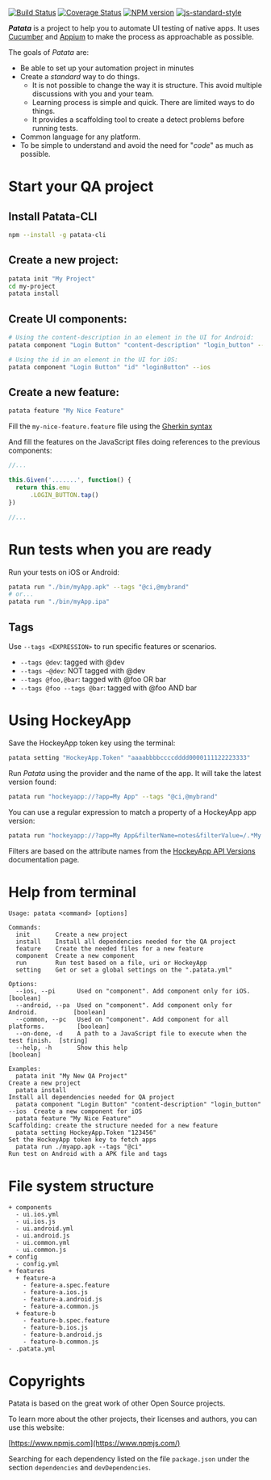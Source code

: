[![Build Status][travis-image]][travis-url]
[![Coverage Status][coveralls-image]][coveralls-url]
[![NPM version][npm-image]][npm-url]
[![js-standard-style][standard-image]][standard-url]

***Patata*** is a project to help you to automate UI testing of native apps. It uses [Cucumber](https://cucumber.io/) and [Appium](http://appium.io/) to make the process as approachable as possible.

The goals of *Patata* are:

- Be able to set up your automation project in minutes
- Create a *standard* way to do things.
   - It is not possible to change the way it is structure. This avoid multiple discussions with you and your team.
   - Learning process is simple and quick. There are limited ways to do things.
   - It provides a scaffolding tool to create a detect problems before running tests.
- Common language for any platform.
- To be simple to understand and avoid the need for "*code*" as much as possible.

# Start your QA project

## Install Patata-CLI

```bash
npm --install -g patata-cli
```

## Create a new project:
```bash
patata init "My Project"
cd my-project
patata install
```

## Create UI components:
```bash
# Using the content-description in an element in the UI for Android:
patata component "Login Button" "content-description" "login_button" --android

# Using the id in an element in the UI for iOS:
patata component "Login Button" "id" "loginButton" --ios
```

## Create a new feature:
```bash
patata feature "My Nice Feature"
```

Fill the ```my-nice-feature.feature``` file using the [Gherkin syntax](https://github.com/cucumber/cucumber/wiki/Gherkin)

And fill the features on the JavaScript files doing references to the previous components:

```javascript
//...

this.Given('.......', function() {
  return this.emu
      .LOGIN_BUTTON.tap()
})

//...
```

# Run tests when you are ready

Run your tests on iOS or Android:

```bash
patata run "./bin/myApp.apk" --tags "@ci,@mybrand"
# or...
patata run "./bin/myApp.ipa"
```

## Tags

Use ```--tags <EXPRESSION>``` to run specific features or scenarios.

- ```--tags @dev```: tagged with @dev
- ```--tags ~@dev```: NOT tagged with @dev
- ```--tags @foo,@bar```: tagged with @foo OR bar
- ```--tags @foo --tags @bar```: tagged with @foo AND bar

# Using HockeyApp

Save the HockeyApp token key using the terminal:

```bash
patata setting "HockeyApp.Token" "aaaabbbbccccdddd0000111122223333"
```

Run *Patata* using the provider and the name of the app. It will take the latest version found:

```bash
patata run "hockeyapp://?app=My App" --tags "@ci,@mybrand"
```

You can use a regular expression to match a property of a HockeyApp app version:

```bash
patata run "hockeyapp://?app=My App&filterName=notes&filterValue=/.*My Note.*/gi"
```

Filters are based on the attribute names from the [HockeyApp API Versions](https://support.hockeyapp.net/kb/api/api-versions) documentation page.

# Help from terminal

```
Usage: patata <command> [options]

Commands:
  init       Create a new project
  install    Install all dependencies needed for the QA project
  feature    Create the needed files for a new feature
  component  Create a new component
  run        Run test based on a file, uri or HockeyApp
  setting    Get or set a global settings on the ".patata.yml"

Options:
  --ios, --pi      Used on "component". Add component only for iOS.              [boolean]
  --android, --pa  Used on "component". Add component only for Android.          [boolean]
  --common, --pc   Used on "component". Add component for all platforms.         [boolean]
  --on-done, -d    A path to a JavaScript file to execute when the test finish.  [string]
  --help, -h       Show this help                                                [boolean]

Examples:
  patata init "My New QA Project"                                             Create a new project
  patata install                                                              Install all dependencies needed for QA project
  patata component "Login Button" "content-description" "login_button" --ios  Create a new component for iOS
  patata feature "My Nice Feature"                                            Scaffolding: create the structure needed for a new feature
  patata setting HockeyApp.Token "123456"                                     Set the HockeyApp token key to fetch apps
  patata run ./myapp.apk --tags "@ci"                                         Run test on Android with a APK file and tags
```

# File system structure

```
+ components
  - ui.ios.yml
  - ui.ios.js
  - ui.android.yml
  - ui.android.js
  - ui.common.yml
  - ui.common.js
+ config
  - config.yml
+ features
  + feature-a
    - feature-a.spec.feature
    - feature-a.ios.js
    - feature-a.android.js
    - feature-a.common.js
  + feature-b
    - feature-b.spec.feature
    - feature-b.ios.js
    - feature-b.android.js
    - feature-b.common.js
- .patata.yml
```

[travis-url]: https://travis-ci.org/eridem/patata-cli
[travis-image]: https://img.shields.io/travis/eridem/patata-cli/master.svg
[standard-url]: http://standardjs.com/
[standard-image]: https://img.shields.io/badge/code%20style-standard-brightgreen.svg
[npm-url]: https://www.npmjs.com/package/patata-cli
[npm-image]: https://img.shields.io/npm/v/patata-cli.svg
[coveralls-url]: https://coveralls.io/github/eridem/patata-cli
[coveralls-image]: https://img.shields.io/coveralls/eridem/patata-cli.svg
[patata-image]: https://img.shields.io/badge/automation-patata-orange.svg
[patata-url]: https://github.com/eridem/patata

# Copyrights

Patata is based on the great work of other Open Source projects. 

To learn more about the other projects, their licenses and authors, you can use this website:

[https://www.npmjs.com](https://www.npmjs.com/)

Searching for each dependency listed on the file ```package.json``` under the section ```dependencies``` and ```devDependencies```.
